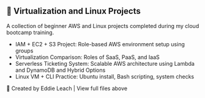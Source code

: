 ## 📁 Virtualization and Linux Projects

A collection of beginner AWS and Linux projects completed during my cloud bootcamp training.

- IAM + EC2 + S3 Project: Role-based AWS environment setup using groups 
- Virtualization Comparison: Roles of SaaS, PaaS, and IaaS  
- Serverless Ticketing System: Scalable AWS architecture using Lambda and DynamoDB and Hybrid Options 
- Linux VM + CLI Practice: Ubuntu install, Bash scripting, system checks

🔗 Created by Eddie Leach | View full files above
